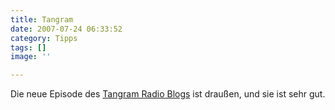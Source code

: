 ```yaml
---
title: Tangram
date: 2007-07-24 06:33:52
category: Tipps
tags: []
image: ''

---
```


Die neue Episode des [Tangram Radio Blogs](http://www.tangramradioblog.de.be) ist draußen, und sie ist sehr gut.
